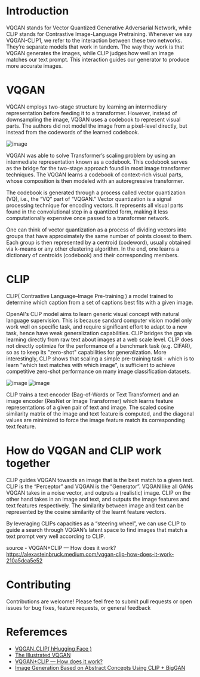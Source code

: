 # Introduction
VQGAN stands for Vector Quantized Generative Adversarial Network, while CLIP stands for Contrastive Image-Language Pretraining. Whenever we say VQGAN-CLIP1, we refer to the interaction between these two networks. They’re separate models that work in tandem. The way they work is that VQGAN generates the images, while CLIP judges how well an image matches our text prompt. This interaction guides our generator to produce more accurate images.

# VQGAN
VQGAN employs two-stage structure by learning an intermediary representation before feeding it to a transformer. However, instead of downsampling the image, VQGAN uses a codebook to represent visual parts. The authors did not model the image from a pixel-level directly, but instead from the codewords of the learned codebook.

![image](https://github.com/DanBeverley/TextToVideo/assets/161696810/05fa62c4-8b4d-4249-b290-e6cab38943ec)

VQGAN was able to solve Transformer’s scaling problem by using an intermediate representation known as a codebook. This codebook serves as the bridge for the two-stage approach found in most image transformer techniques. The VQGAN learns a codebook of context-rich visual parts, whose composition is then modeled with an autoregressive transformer.

The codebook is generated through a process called vector quantization (VQ), i.e., the “VQ” part of “VQGAN.” Vector quantization is a signal processing technique for encoding vectors. It represents all visual parts found in the convolutional step in a quantized form, making it less computationally expensive once passed to a transformer network.

One can think of vector quantization as a process of dividing vectors into groups that have approximately the same number of points closest to them. Each group is then represented by a centroid (codeword), usually obtained via k-means or any other clustering algorithm. In the end, one learns a dictionary of centroids (codebook) and their corresponding members.

# CLIP
CLIP( Contrastive Language–Image Pre-training ) a model trained to determine which caption from a set of captions best fits with a given image.

OpenAI's CLIP model aims to learn generic visual concept with natural language supervision. This is because sandard computer vision model only work well on specific task, and require significant effort to adapt to a new task, hence have weak generalization capabilities. CLIP bridges the gap via learning directly from raw text about images at a web scale level. CLIP does not directly optimize for the performance of a benchmark task (e.g. CIFAR), so as to keep its "zero-shot" capabilities for generalization. More interestingly, CLIP shows that scaling a simple pre-training task - which is to learn "which text matches with which image", is sufficient to achieve competitive zero-shot performance on many image classification datasets.

![image](https://github.com/DanBeverley/TextToVideo/assets/161696810/17476c2d-f6ee-4047-89ab-b4c8d648c5d8)
![image](https://github.com/DanBeverley/TextToVideo/assets/161696810/18f9cf4e-fb0f-4f3c-8df2-9dd4685e2a40)

CLIP trains a text encoder (Bag-of-Words or Text Transformer) and an image encoder (ResNet or Image Transformer) which learns feature representations of a given pair of text and image. The scaled cosine similarity matrix of the image and text feature is computed, and the diagonal values are minimized to force the image feature match its corresponding text feature.

# How do VQGAN and CLIP work together

CLIP guides VQGAN towards an image that is the best match to a given text. CLIP is the “Perceptor” and VQGAN is the “Generator”. VQGAN like all GANs VQGAN takes in a noise vector, and outputs a (realistic) image. CLIP on the other hand takes in an image and text, and outputs the image features and text features respectively. The similarity between image and text can be represented by the cosine similarity of the learnt feature vectors.

By leveraging CLIPs capacities as a “steering wheel”, we can use CLIP to guide a search through VQGAN’s latent space to find images that match a text prompt very well according to CLIP.

source - VQGAN+CLIP — How does it work? https://alexasteinbruck.medium.com/vqgan-clip-how-does-it-work-210a5dca5e52

# Contributing
Contributions are welcome! Please feel free to submit pull requests or open issues for bug fixes, feature requests, or general feedback

# Referemces

* [VQGAN_CLIP( hHugging Face )](https://huggingface.co/spaces/akhaliq/VQGAN_CLIP)
* [The Illustrated VQGAN](https://ljvmiranda921.github.io/notebook/2021/08/08/clip-vqgan/)
* [VQGAN+CLIP — How does it work?](https://alexasteinbruck.medium.com/vqgan-clip-how-does-it-work-210a5dca5e52)
* [Image Generation Based on Abstract Concepts Using CLIP + BigGAN](https://wandb.ai/gudgud96/big-sleep-test/reports/Image-Generation-Based-on-Abstract-Concepts-Using-CLIP-BigGAN--Vmlldzo1MjA2MTE)

